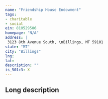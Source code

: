 ```yaml
---
name: "Friendship House Endowment"
tags:
- charitable
- social
ein: 810529506
homepage: "N/A"
address: |
 3123 8th Avenue South, \nBillings, MT 59101
state: "MT"
city: "Billings"
lng: 
lat: 
description: ""
is_501c3: X
---
```


## Long description


